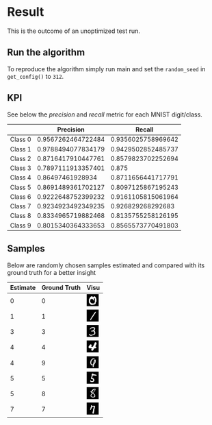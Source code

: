 # Result
This is the outcome of an unoptimized test run.

## Run the algorithm

To reproduce the algorithm simply run main and set the `random_seed` in `get_config()` to `312`.

## KPI

See below the *precision* and *recall* metric for each MNIST digit/class.

|        |Precision             | Recall                |
|--------|----------------------|-----------------------|
|Class 0 |0.9567262464722484    |0.9356025758969642     |
|Class 1 |0.9788494077834179    |0.9429502852485737     |
|Class 2 |0.8716417910447761    |0.8579823702252694     |
|Class 3 |0.7897111913357401    |0.875                  |
|Class 4 |0.86497461928934      |0.8711656441717791     |
|Class 5 |0.8691489361702127    |0.8097125867195243     |
|Class 6 |0.9222648752399232    |0.9161105815061964     |
|Class 7 |0.9234923492349235    |0.926829268292683      |
|Class 8 |0.8334965719882468    |0.8135755258126195     |
|Class 9 |0.8015340364333653    |0.8565573770491803     |

## Samples

Below are randomly chosen samples estimated and compared with its ground truth for a better insight

| Estimate  | Ground Truth  | Visu                                                              |
|-----------|---------------|-------------------------------------------------------------------|
| 0         | 0             | ![estimate '0' ground truth '0'](./estimated_as_0_gt-label_0.png) |
| 1         | 1             | ![estimate '1' ground truth '1'](./estimated_as_1_gt-label_1.png) |
| 3         | 3             | ![estimate '3' ground truth '3'](./estimated_as_3_gt-label_3.png) |
| 4         | 4             | ![estimate '4' ground truth '4'](./estimated_as_4_gt-label_4.png) |
| 4         | 9             | ![estimate '4' ground truth '9'](./estimated_as_4_gt-label_9.png) |
| 5         | 5             | ![estimate '5' ground truth '5'](./estimated_as_5_gt-label_5.png) |
| 5         | 8             | ![estimate '5' ground truth '8'](./estimated_as_5_gt-label_8.png) |
| 7         | 7             | ![estimate '7' ground truth '7'](./estimated_as_7_gt-label_7.png) |









